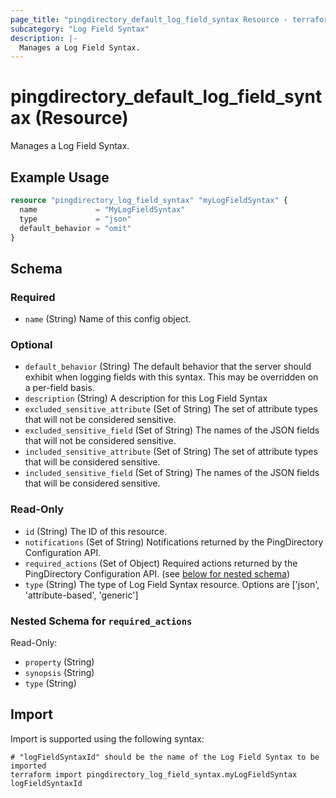```yaml
---
page_title: "pingdirectory_default_log_field_syntax Resource - terraform-provider-pingdirectory"
subcategory: "Log Field Syntax"
description: |-
  Manages a Log Field Syntax.
---
```


# pingdirectory_default_log_field_syntax (Resource)

Manages a Log Field Syntax.

## Example Usage

```terraform
resource "pingdirectory_log_field_syntax" "myLogFieldSyntax" {
  name             = "MyLogFieldSyntax"
  type             = "json"
  default_behavior = "omit"
}
```

<!-- schema generated by tfplugindocs -->
## Schema

### Required

- `name` (String) Name of this config object.

### Optional

- `default_behavior` (String) The default behavior that the server should exhibit when logging fields with this syntax. This may be overridden on a per-field basis.
- `description` (String) A description for this Log Field Syntax
- `excluded_sensitive_attribute` (Set of String) The set of attribute types that will not be considered sensitive.
- `excluded_sensitive_field` (Set of String) The names of the JSON fields that will not be considered sensitive.
- `included_sensitive_attribute` (Set of String) The set of attribute types that will be considered sensitive.
- `included_sensitive_field` (Set of String) The names of the JSON fields that will be considered sensitive.

### Read-Only

- `id` (String) The ID of this resource.
- `notifications` (Set of String) Notifications returned by the PingDirectory Configuration API.
- `required_actions` (Set of Object) Required actions returned by the PingDirectory Configuration API. (see [below for nested schema](#nestedatt--required_actions))
- `type` (String) The type of Log Field Syntax resource. Options are ['json', 'attribute-based', 'generic']

<a id="nestedatt--required_actions"></a>
### Nested Schema for `required_actions`

Read-Only:

- `property` (String)
- `synopsis` (String)
- `type` (String)

## Import

Import is supported using the following syntax:

```shell
# "logFieldSyntaxId" should be the name of the Log Field Syntax to be imported
terraform import pingdirectory_log_field_syntax.myLogFieldSyntax logFieldSyntaxId
```

